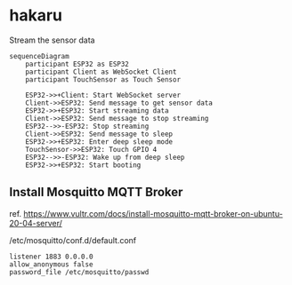# hakaru
Stream the sensor data

```mermaid
sequenceDiagram
    participant ESP32 as ESP32
    participant Client as WebSocket Client
    participant TouchSensor as Touch Sensor

    ESP32->>+Client: Start WebSocket server
    Client->>ESP32: Send message to get sensor data
    ESP32->>+ESP32: Start streaming data
    Client->>ESP32: Send message to stop streaming
    ESP32-->>-ESP32: Stop streaming
    Client->>ESP32: Send message to sleep
    ESP32->>+ESP32: Enter deep sleep mode
    TouchSensor->>ESP32: Touch GPIO 4
    ESP32-->>-ESP32: Wake up from deep sleep
    ESP32->>+ESP32: Start booting
```

## Install Mosquitto MQTT Broker

ref. https://www.vultr.com/docs/install-mosquitto-mqtt-broker-on-ubuntu-20-04-server/

/etc/mosquitto/conf.d/default.conf

```
listener 1883 0.0.0.0
allow_anonymous false
password_file /etc/mosquitto/passwd
```